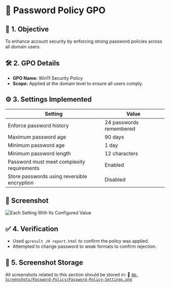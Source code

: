 # 🔐 Password Policy GPO

## 🎯 1. Objective

To enhance account security by enforcing strong password policies across all domain users.

## 🛠️ 2. GPO Details

- **GPO Name:** Win11 Security Policy
- **Scope:** Applied at the domain level to ensure all users comply.

## ⚙️ 3. Settings Implemented

| Setting                                  | Value                 |
|------------------------------------------|------------------------|
| Enforce password history                 | 24 passwords remembered |
| Maximum password age                     | 90 days                |
| Minimum password age                     | 1 day                  |
| Minimum password length                  | 12 characters          |
| Password must meet complexity requirements | Enabled             |
| Store passwords using reversible encryption | Disabled            |

## 📸 Screenshot

![Each Setting With Its Configured Value](https://github.com/user-attachments/assets/4938bd3a-8efd-421a-9a8c-82eaf0f54a4f)

## ✅ 4. Verification

- Used `gpresult /H report.html` to confirm the policy was applied.
- Attempted to change password to weak formats to confirm rejection.


## 📁 5. Screenshot Storage

All screenshots related to this section should be stored in:
📂 [`06-Screenshots/Password-Policy/Password-Policy-Settings.png`](https://github.com/Hugh-Kumbi/Hugh-Kumbi-Active-Directory-Lab/blob/main/06-Screenshots/VII.%20Password-Policy/Password-Policy-Settings.md)
